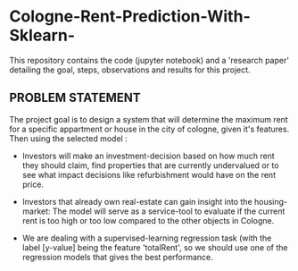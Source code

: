 # Cologne-Rent-Prediction-With-Sklearn-
This repository contains the code (jupyter notebook) and a 'research paper' detailing the goal, steps, observations and results for this project.

## PROBLEM STATEMENT
The project goal is to design a system that will determine the maximum rent for a specific appartment or house in the city of cologne, given it's features. Then using the selected model :

* Investors will make an investment-decision based on how much rent they should claim, find properties that are currently undervalued or to see what impact decisions like refurbishment would have on the rent price.

* Investors that already own real-estate can gain insight into the housing-market: The model will serve as a service-tool to evaluate if the current rent is too high or too low compared to the other objects in Cologne.

* We are dealing with a supervised-learning regression task (with the label [y-value] being the feature 'totalRent', so we should use one of the regression models that gives the best performance.
